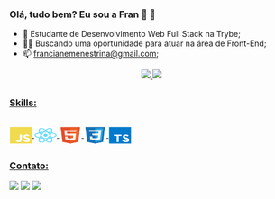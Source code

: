### Olá, tudo bem? Eu sou a Fran   🤗 🌸

- 🌱 Estudante de Desenvolvimento Web Full Stack na Trybe;
- 👩‍💻 Buscando uma oportunidade para atuar na área de Front-End;
- 📫 francianemenestrina@gmail.com;


<div align="center">
  <a href="https://github.com/FrancianeMenestrina">
  <img height="180em" src="https://github-readme-stats.vercel.app/api?username=FrancianeMenestrina&show_icons=true&theme=dracula&include_all_commits=true&count_private=true"/>
  <img height="180em" src="https://github-readme-stats.vercel.app/api/top-langs/?username=FrancianeMenestrina&layout=compact&langs_count=7&theme=dracula"/>
</div>
  
   ##
  <h3>Skills:</h3>
  
<div style="display: inline_block"><br>
  <img align="center" alt="Rafa-Js" height="30" width="40" src="https://raw.githubusercontent.com/devicons/devicon/master/icons/javascript/javascript-plain.svg">
  <img align="center" alt="Rafa-React" height="30" width="40" src="https://raw.githubusercontent.com/devicons/devicon/master/icons/react/react-original.svg">
  <img align="center" alt="Rafa-HTML" height="30" width="40" src="https://raw.githubusercontent.com/devicons/devicon/master/icons/html5/html5-original.svg">
  <img align="center" alt="Rafa-CSS" height="30" width="40" src="https://raw.githubusercontent.com/devicons/devicon/master/icons/css3/css3-original.svg">
  <img align="center" alt="Rafa-Ts" height="30" width="40" src="https://raw.githubusercontent.com/devicons/devicon/master/icons/typescript/typescript-plain.svg">
</div>
  
  ##
  
   <h3>Contato:</h3>
 
<div> 
  <a href = "mailto:francianemenestrina@gmail.com"><img src="https://img.shields.io/badge/-Gmail-%23333?style=for-the-badge&logo=gmail&logoColor=white" target="_blank"></a>
  <a href="https://www.linkedin.com/in/francianemenestrina/" target="_blank"><img src="https://img.shields.io/badge/-LinkedIn-%230077B5?style=for-the-badge&logo=linkedin&logoColor=white" target="_blank"></a>  
    <a href="https://wa.me/5547988554889" target="_blank"><img src="https://img.shields.io/badge/WhatsApp-25D366?style=for-the-badge&logo=whatsapp&logoColor=white" target="_blank"></a>  
</div>


